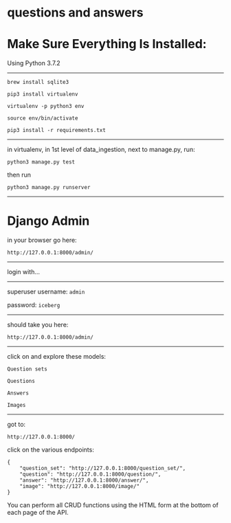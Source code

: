 # questions and answers

# Make Sure Everything Is Installed:

Using Python 3.7.2

---

`brew install sqlite3`

`pip3 install virtualenv`

`virtualenv -p python3 env`

`source env/bin/activate`

`pip3 install -r requirements.txt`

---

in virtualenv, in 1st level of data_ingestion, next to manage.py, run: 

`python3 manage.py test`

then run

`python3 manage.py runserver`

---

# Django Admin

in your browser go here:

`http://127.0.0.1:8000/admin/`

---

login with...

---

superuser username: `admin`

password: `iceberg`

---

should take you here:

`http://127.0.0.1:8000/admin/`

---

click on and explore these models:  

`Question sets`
 
`Questions`

`Answers`
 
`Images`

---

got to:

`http://127.0.0.1:8000/`

click on the various endpoints:

```
{
    "question_set": "http://127.0.0.1:8000/question_set/",
    "question": "http://127.0.0.1:8000/question/",
    "answer": "http://127.0.0.1:8000/answer/",
    "image": "http://127.0.0.1:8000/image/"
}
```

You can perform all CRUD functions using the HTML form at the bottom of each page of the API.
